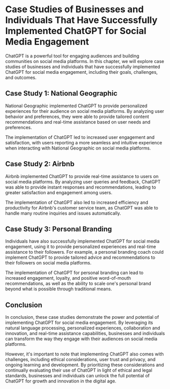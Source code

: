 Case Studies of Businesses and Individuals That Have Successfully Implemented ChatGPT for Social Media Engagement
==================================================================================================================================================================

ChatGPT is a powerful tool for engaging audiences and building communities on social media platforms. In this chapter, we will explore case studies of businesses and individuals that have successfully implemented ChatGPT for social media engagement, including their goals, challenges, and outcomes.

Case Study 1: National Geographic
---------------------------------

National Geographic implemented ChatGPT to provide personalized experiences for their audience on social media platforms. By analyzing user behavior and preferences, they were able to provide tailored content recommendations and real-time assistance based on user needs and preferences.

The implementation of ChatGPT led to increased user engagement and satisfaction, with users reporting a more seamless and intuitive experience when interacting with National Geographic on social media platforms.

Case Study 2: Airbnb
--------------------

Airbnb implemented ChatGPT to provide real-time assistance to users on social media platforms. By analyzing user queries and feedback, ChatGPT was able to provide instant responses and recommendations, leading to greater satisfaction and engagement among users.

The implementation of ChatGPT also led to increased efficiency and productivity for Airbnb's customer service team, as ChatGPT was able to handle many routine inquiries and issues automatically.

Case Study 3: Personal Branding
-------------------------------

Individuals have also successfully implemented ChatGPT for social media engagement, using it to provide personalized experiences and real-time assistance to their followers. For example, a personal branding coach could implement ChatGPT to provide tailored advice and recommendations to their followers on social media platforms.

The implementation of ChatGPT for personal branding can lead to increased engagement, loyalty, and positive word-of-mouth recommendations, as well as the ability to scale one's personal brand beyond what is possible through traditional means.

Conclusion
----------

In conclusion, these case studies demonstrate the power and potential of implementing ChatGPT for social media engagement. By leveraging its natural language processing, personalized experiences, collaboration and innovation, and real-time assistance capabilities, businesses and individuals can transform the way they engage with their audiences on social media platforms.

However, it's important to note that implementing ChatGPT also comes with challenges, including ethical considerations, user trust and privacy, and ongoing learning and development. By prioritizing these considerations and continually evaluating their use of ChatGPT in light of ethical and legal standards, businesses and individuals can unlock the full potential of ChatGPT for growth and innovation in the digital age.
